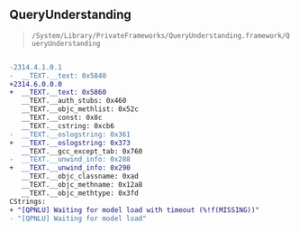 ## QueryUnderstanding

> `/System/Library/PrivateFrameworks/QueryUnderstanding.framework/QueryUnderstanding`

```diff

-2314.4.1.0.1
-  __TEXT.__text: 0x5840
+2314.6.0.0.0
+  __TEXT.__text: 0x5860
   __TEXT.__auth_stubs: 0x460
   __TEXT.__objc_methlist: 0x52c
   __TEXT.__const: 0x8c
   __TEXT.__cstring: 0xcb6
-  __TEXT.__oslogstring: 0x361
+  __TEXT.__oslogstring: 0x373
   __TEXT.__gcc_except_tab: 0x760
-  __TEXT.__unwind_info: 0x288
+  __TEXT.__unwind_info: 0x290
   __TEXT.__objc_classname: 0xad
   __TEXT.__objc_methname: 0x12a8
   __TEXT.__objc_methtype: 0x3fd
CStrings:
+ "[QPNLU] Waiting for model load with timeout (%!f(MISSING))"
- "[QPNLU] Waiting for model load"

```
